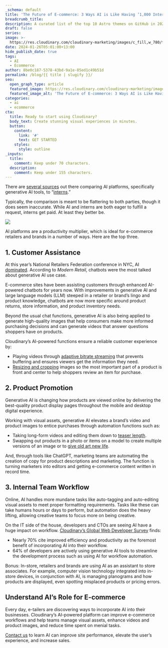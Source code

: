 ```yaml
---
_schema: default
title: 'The Future of E-commerce: 3 Ways AI is Like Having ‘1,000 Interns’'
breadcrumb_title:
description: A curated list of the top 10 Astro themes on GitHub in 2024.
draft: false
series:
image: >-
  https://res.cloudinary.com/cloudinary-marketing/images/c_fill,w_780/f_auto,q_auto/v1706581966/Elevating_eCommerce-blog/Elevating_eCommerce-blog-jpg?_i=AA
date: 2024-01-26T05:01:00+13:00
hide_publish_date: true
tags: 
  - AI
  - Ecommerce
author: 8be0c187-5378-43bd-9a1e-85ed1c49b51d
permalink: /blog/{{ title | slugify }}/
seo:
  open_graph_type: article
  featured_image: https://res.cloudinary.com/cloudinary-marketing/images/v1706581966/Elevating_eCommerce-blog/Elevating_eCommerce-blog-jpg?_i=AA
  featured_image_alt: 'The Future of E-commerce: 3 Ways AI is Like Having ‘1,000 Interns’'
categories:
  - ai
  - ecommerce
cta:
  title: Ready to start using Cloudinary?
  body_text: Create stunning visual experiences in minutes.
  button:
    content:
      link: '#'
      text: GET STARTED
    styles:
      style: outline
_inputs:
  title:
    comment: Keep under 70 characters.
  description:
    comment: Keep under 155 characters.
---
```

There are [several sources](https://www.reddit.com/r/OpenAI/comments/10az5v3/video_1000_interns_for_everyone_the_second/?utm_source=share&amp;utm_medium=web3x&amp;utm_name=web3xcss&amp;utm_term=1&amp;utm_content=share_button) out there comparing AI platforms, specifically generative AI tools, to “[interns](https://www.forbes.com/sites/meganpoinski/2023/11/30/why-ai-is-like-infinite-interns/?sh=4d51f13c71fe).”&nbsp;&nbsp;

Typically, the comparison is meant to be flattering to both parties, though it does seem inaccurate. While AI and interns are both eager to fulfill a request, interns get paid. At least they better be.&nbsp;

![](https://lh7-us.googleusercontent.com/RIbcO3Ls_PgWcX36YWCPbgsVAs2twS8HE5fWznjkJAWWB0PtxKc_JxJPY8DoTEQhtLvSJ2hBemLBRrN8QTJwIIwuBglKT_z2SWTxR0c6Z9f3zWolFqyj44W0f65LvPObOaMvHGeO3XhSMhQlaWsNBCY-LiLy_6uwNyuQuyWev0U4y10D0jBMjnPyWyJWODBV)

AI platforms are a productivity multiplier, which is ideal for e-commerce retailers and brands in a number of ways. Here are the top three.

## **1\. Customer Assistance**&nbsp;&nbsp;



At this year’s National Retailers Federation conference in NYC, AI [dominated](https://www.modernretail.co/technology/generative-ai-dominates-the-nrf-conversation/). According to *Modern Retail,* chatbots were the most talked about generative AI use case.&nbsp;

E-commerce sites have been assisting customers through enhanced AI-powered chatbots for years now. With improvements in generative AI and large language models (LLM) steeped in a retailer or brand’s lingo and product knowledge, chatbots are now more specific around product returns, store information, and product inventory needs.

Beyond the usual chat functions, generative AI is also being applied to generate high-quality images that help consumers make more informed purchasing decisions and can generate videos that answer questions shoppers have on products.&nbsp;

Cloudinary’s AI-powered functions ensure a reliable customer experience by:

* Playing videos through [adaptive bitrate streaming](https://cloudinary.com/blog/no-more-buffering-best-practices-to-optimize-video) that prevents buffering and ensures viewers get the information they need.&nbsp;
* [Resizing and cropping](https://cloudinary.com/documentation/resizing_and_cropping) images so the most important part of a product is front and center to help shoppers review an item for purchase.

## **2\. Product Promotion**&nbsp;&nbsp;



Generative AI is changing how products are viewed online by delivering the best-quality product display pages throughout the mobile and desktop digital experience.

Working with visual assets, generative AI elevates a brand’s video and product images to entice purchases through automation functions such as:

* Taking long-form videos and editing them down to [teaser length](https://cloudinary.com/blog/auto_generate_video_previews_with_great_results_every_time).
* Swapping out products in a photo or items on a model to create multiple versions of an image or to [give old art new life](https://cloudinary.com/blog/generative-replace-object-replacement-with-ai).&nbsp;&nbsp;

And, through tools like ChatGPT, marketing teams are automating the creation of copy for product descriptions and marketing. The function is turning marketers into editors and getting e-commerce content written in record time.&nbsp;&nbsp;

## **3\. Internal Team Workflow**&nbsp;&nbsp;



Online, AI handles more mundane tasks like auto-tagging and auto-editing visual assets to meet proper formatting requirements. Tasks like these can take humans hours or days to perform, but automation does the heavy lifting, allowing creative teams to focus more on being creative.

On the IT side of the house, developers and CTOs are seeing AI have a huge impact on workflow. [Cloudinary’s Global Web Developer Survey](https://cloudinary.com/blog/developer-ai-survey) finds:

* Nearly 70% cite improved efficiency and productivity as the foremost benefit of incorporating AI into their workflow.&nbsp;
* 64% of developers are actively using generative AI tools to streamline the development process such as using AI for workflow automation.&nbsp;

Bonus: In-store, retailers and brands are using AI as an assistant to store associates. For example, computer vision technology integrated into in-store devices, in conjunction with AI, is managing planograms and how products are displayed, even spotting misplaced products or pricing errors.&nbsp;

## **Understand AI’s Role for E-commerce**



Every day, e-tailers are discovering ways to incorporate AI into their businesses. Cloudinary’s AI-powered platform can improve e-commerce workflows and help teams manage visual assets, enhance videos and product images, and reduce time spent on menial tasks.&nbsp;

[Contact us](https://cloudinary.com/contact) to learn AI can improve site performance, elevate the user’s experience, and increase sales.